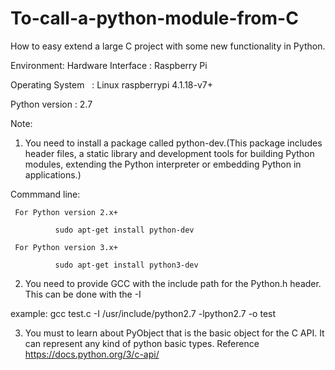 # To-call-a-python-module-from-C
How to easy extend a large C project with some new functionality  in Python. 

Environment:
Hardware Interface  :  Raspberry Pi

Operating System    :  Linux raspberrypi 4.1.18-v7+

Python version      :  2.7


Note:

1. You need to install a package called python-dev.(This package includes header files, a static library and development tools for building Python modules, extending the Python interpreter or embedding Python in applications.)

Commmand line:

     For Python version 2.x+
     
              sudo apt-get install python-dev
              
     For Python version 3.x+
     
              sudo apt-get install python3-dev

2. You need to provide GCC with the include path for the Python.h header. This can be done with the -I

example:
    gcc test.c -I /usr/include/python2.7 -lpython2.7 -o test
    
3. You must to learn about PyObject that is the basic object for the C API. It can represent any kind of python basic types.
    Reference https://docs.python.org/3/c-api/
